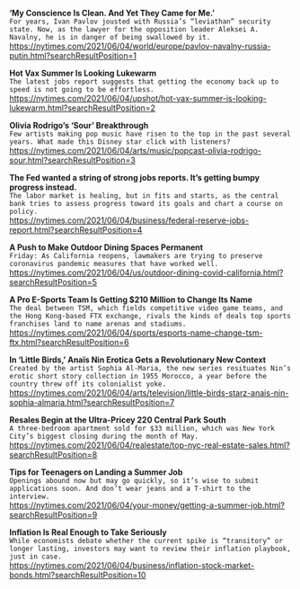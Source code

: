 **‘My Conscience Is Clean. And Yet They Came for Me.’**\
`For years, Ivan Pavlov jousted with Russia’s “leviathan” security state. Now, as the lawyer for the opposition leader Aleksei A. Navalny, he is in danger of being swallowed by it.`\
https://nytimes.com/2021/06/04/world/europe/pavlov-navalny-russia-putin.html?searchResultPosition=1

**Hot Vax Summer Is Looking Lukewarm**\
`The latest jobs report suggests that getting the economy back up to speed is not going to be effortless.`\
https://nytimes.com/2021/06/04/upshot/hot-vax-summer-is-looking-lukewarm.html?searchResultPosition=2

**Olivia Rodrigo’s ‘Sour’ Breakthrough**\
`Few artists making pop music have risen to the top in the past several years. What made this Disney star click with listeners?`\
https://nytimes.com/2021/06/04/arts/music/popcast-olivia-rodrigo-sour.html?searchResultPosition=3

**The Fed wanted a string of strong jobs reports. It’s getting bumpy progress instead.**\
`The labor market is healing, but in fits and starts, as the central bank tries to assess progress toward its goals and chart a course on policy.`\
https://nytimes.com/2021/06/04/business/federal-reserve-jobs-report.html?searchResultPosition=4

**A Push to Make Outdoor Dining Spaces Permanent**\
`Friday: As California reopens, lawmakers are trying to preserve coronavirus pandemic measures that have worked well.`\
https://nytimes.com/2021/06/04/us/outdoor-dining-covid-california.html?searchResultPosition=5

**A Pro E-Sports Team Is Getting $210 Million to Change Its Name**\
`The deal between TSM, which fields competitive video game teams, and the Hong Kong-based FTX exchange, rivals the kinds of deals top sports franchises land to name arenas and stadiums.`\
https://nytimes.com/2021/06/04/sports/esports-name-change-tsm-ftx.html?searchResultPosition=6

**In ‘Little Birds,’ Anaïs Nin Erotica Gets a Revolutionary New Context**\
`Created by the artist Sophia Al-Maria, the new series resituates Nin’s erotic short story collection in 1955 Morocco, a year before the country threw off its colonialist yoke.`\
https://nytimes.com/2021/06/04/arts/television/little-birds-starz-anais-nin-sophia-almaria.html?searchResultPosition=7

**Resales Begin at the Ultra-Pricey 220 Central Park South**\
`A three-bedroom apartment sold for $33 million, which was New York City’s biggest closing during the month of May.`\
https://nytimes.com/2021/06/04/realestate/top-nyc-real-estate-sales.html?searchResultPosition=8

**Tips for Teenagers on Landing a Summer Job**\
`Openings abound now but may go quickly, so it’s wise to submit applications soon. And don’t wear jeans and a T-shirt to the interview.`\
https://nytimes.com/2021/06/04/your-money/getting-a-summer-job.html?searchResultPosition=9

**Inflation Is Real Enough to Take Seriously**\
`While economists debate whether the current spike is “transitory” or longer lasting, investors may want to review their inflation playbook, just in case.`\
https://nytimes.com/2021/06/04/business/inflation-stock-market-bonds.html?searchResultPosition=10

